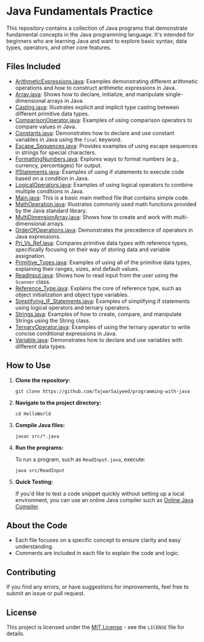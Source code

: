 <h1>Java Fundamentals Practice</h1>
<p>
This repository contains a collection of Java programs that demonstrate fundamental concepts in the Java programming language. It's intended for beginners who are learning Java and want to explore basic syntax, data types, operators, and other core features.
</p>
<h2>Files Included</h2>
<ul>
    <li><a href="ArithmeticExpressions.java">ArithmeticExpressions.java</a>: Examples demonstrating different arithmetic operations and how to construct arithmetic expressions in Java.</li>
    <li><a href="Array.java">Array.java</a>: Shows how to declare, initialize, and manipulate single-dimensional arrays in Java.</li>
    <li><a href="Casting.java">Casting.java</a>: Illustrates explicit and implicit type casting between different primitive data types.</li>
    <li><a href="ComparisonOperator.java">ComparisonOperator.java</a>: Examples of using comparison operators to compare values in Java.</li>
    <li><a href="Constants.java">Constants.java</a>: Demonstrates how to declare and use constant variables in Java using the <code>final</code> keyword.</li>
    <li><a href="Escape_Sequences.java">Escape_Sequences.java</a>: Provides examples of using escape sequences in strings for special characters.</li>
    <li><a href="FormattingNumbers.java">FormattingNumbers.java</a>: Explores ways to format numbers (e.g., currency, percentages) for output.</li>
    <li><a href="IfStatements.java">IfStatements.java</a>: Examples of using if statements to execute code based on a condition in Java.</li>
    <li><a href="LogicalOperators.java">LogicalOperators.java</a>: Examples of using logical operators to combine multiple conditions in Java.</li>
    <li><a href="Main.java">Main.java</a>: This is a basic main method file that contains simple code.</li>
    <li><a href="MathOperation.java">MathOperation.java</a>: Illustrates commonly used math functions provided by the Java standard library.</li>
    <li><a href="MultiDimensionArray.java">MultiDimensionArray.java</a>: Shows how to create and work with multi-dimensional arrays.</li>
    <li><a href="OrderOfOperations.java">OrderOfOperations.java</a>: Demonstrates the precedence of operators in Java expressions.</li>
    <li><a href="Pri_Vs_Ref.java">Pri_Vs_Ref.java</a>: Compares primitive data types with reference types, specifically focusing on their way of storing data and variable assignation.</li>
    <li><a href="Primitive_Types.java">Primitive_Types.java</a>: Examples of using all of the primitive data types, explaining their ranges, sizes, and default values.</li>
    <li><a href="ReadInput.java">ReadInput.java</a>: Shows how to read input from the user using the <code>Scanner</code> class.</li>
    <li><a href="Reference_Type.java">Reference_Type.java</a>: Explains the core of reference type, such as object initialization and object type variables.</li>
    <li><a href="Simplifying_IF_Statements.java">Simplifying_IF_Statements.java</a>: Examples of simplifying if statements using logical operators and ternary operators.</li>
    <li><a href="Strings.java">Strings.java</a>: Examples of how to create, compare, and manipulate Strings using the String class.</li>
    <li><a href="TernaryOperator.java">TernaryOperator.java</a>: Examples of using the ternary operator to write concise conditional expressions in Java.</li>
    <li><a href="Variable.java">Variable.java</a>: Demonstrates how to declare and use variables with different data types.</li>
</ul>
<h2>How to Use</h2>
<ol>
    <li>
        <strong>Clone the repository:</strong>
        <pre><code>git clone https://github.com/TajwarSaiyeed/programming-with-java</code></pre>
    </li>
    <li>
        <strong>Navigate to the project directory:</strong>
        <pre><code>cd HelloWorld</code></pre>
    </li>
    <li>
        <strong>Compile Java files:</strong>
        <pre><code>javac src/*.java</code></pre>
    </li>
    <li>
        <strong>Run the programs:</strong>
        <p>To run a program, such as <code>ReadInput.java</code>, execute:</p>
        <pre><code>java src/ReadInput</code></pre>
    </li>
    <li>
        <strong>Quick Testing:</strong>
        <p>If you'd like to test a code snippet quickly without setting up a local environment, you can use an online Java compiler such as <a href="https://www.programiz.com/java/online-compiler/">Online Java Compiler</a>.</p>
    </li>
</ol>
<h2>About the Code</h2>
<ul>
    <li>Each file focuses on a specific concept to ensure clarity and easy understanding.</li>
    <li>Comments are included in each file to explain the code and logic.</li>
</ul>
<h2>Contributing</h2>
<p>
    If you find any errors, or have suggestions for improvements, feel free to submit an issue or pull request.
</p>
<h2>License</h2>
<p>
    This project is licensed under the <a href="https://opensource.org/licenses/MIT">MIT License</a> - see the <code>LICENSE</code> file for details.
</p>
